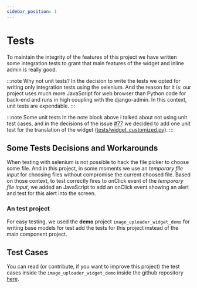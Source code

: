```yaml
---
sidebar_position: 1
---
```


# Tests

To maintain the integrity of the features of this project we have written some integration tests to grant that main features of the widget and inline admin is really good.

:::note Why not unit tests?
In the decision to write the tests we opted for writing only integration tests using the selenium. And the reason for it is: our project uses much more JavaScript for web browser than Python code for back-end and runs in high coupling with the django-admin. In this context, unit tests are expendable.
:::

:::note Some unit tests
In the note block above i talked about not using unit test cases, and in the decisions of the issue [#77](https://github.com/inventare/django-image-uploader-widget/issues/77) we decided to add one unit test for the translation of the widget ([tests/widget_customized.py](https://github.com/inventare/django-image-uploader-widget/blob/main/image_uploader_widget_demo/tests/widget_customized.py#L5)).
:::

## Some Tests Decisions and Workarounds

When testing with selenium is not possible to hack the file picker to choose some file. And in this project, in some moments we use an *temporary file input* for choosing files without compromise the current choosed file. Based on those context, to test correctly fires to onClick event of the *temporary file input*, we added an JavaScript to add an onClick event showing an alert and test for this alert into the screen.

### An test project

For easy testing, we used the **demo** project `image_uploader_widget_demo` for writing base models for test add the tests for this project instead of the main component project.

## Test Cases

You can read (or contribute, if you want to improve this project) the test cases inside the `image_uploader_widget_demo` inside the github repository [here](https://github.com/inventare/django-image-uploader-widget/tree/main/image_uploader_widget_demo/tests).
